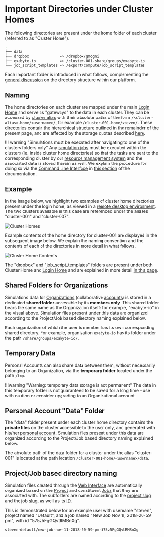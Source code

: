 # Important Directories under Cluster Homes

The following directories are present under the home folder of each cluster (referred to as "Cluster Home").

```bash
.
├── data
├── dropbox              => /dropbox/gmogni
├── exabyte-io           => /cluster-001-share/groups/exabyte-io
└── job_script_templates => /export/compute/job_script_templates
```

Each important folder is introduced in what follows, complementing the [general discussion](../../data-on-disk/directories.md) on the directory structure within our platform.

## Naming

The home directories on each cluster are mapped under the main [Login Home](../login/directories.md) and serve as "gateways" to the data in each cluster. They can be accessed by [cluster alias](overview.md#cluster-aliases) with their absolute paths of the form `/<cluster-alias>-home/<username>/`, for example `/cluster-001-home/steven/`.  These directories contain the hierarchical structure outlined in the remainder of the present page, and are affected by the storage quotas described [here](../../data-on-disk/quotas.md).

!!! warning "Simulations must be executed after navigating to one of the clusters folders only"
    Any [simulation jobs](../../jobs/overview.md) must be executed within the clusters (ie. inside cluster home directories) so that the tasks are sent to the corresponding cluster by our [resource management system](../resource/overview.md) and the associated data is stored therein as well. We explain the procedure for doing so via the [Command Line Interface](../../cli/overview.md) in [this section](../../jobs-cli/overview.md) of the documentation.

## Example

In the image below, we highlight two examples of cluster home directories present under the login home, as viewed in a [remote desktop environment](../../remote-connection/remote-desktop.md). The two clusters available in this case are referenced under the aliases "cluster-001" and "cluster-007". 

![Cluster Homes](../../images/infrastructure/cluster-homes.png "Cluster Homes")

Example contents of the home directory for cluster-001 are displayed in the subsequent image below. We explain the naming convention and the contents of each of the directories in more detail in what follows. 

![Cluster Home Contents](../../images/infrastructure/cluster-home-content.png "Cluster Home Contents")

The "dropbox" and "job_script_templates" folders are present under both Cluster Home and [Login Home](../login/directories.md) and are explained in more detail [in this page](../../data-on-disk/directories.md).
    
## Shared Folders for Organizations

Simulations data for [Organizations](../../collaboration/organizations/overview.md) (collaborative [accounts](../../accounts/overview.md)) is stored in a dedicated **shared folder** accessible by its **members only**. This shared folder bears the same name as the Organization itself: for example, "exabyte-io" in the visual above.  Simulation files present under this data are organized according to the Project/Job based directory naming explained below.

Each organization of which the user is member has its own corresponding shared directory. For example, organization `exabyte-io` has its folder under the path `/share/groups/exabyte-io/`.

## Temporary Data
 
Personal Accounts can also share data between them, without necessarily belonging to an Organization, via the **temporary folder** located under the path `/tmp`.

!!!warning "Warning: temporary data storage is not permanent"
    The data in this temporary folder is not guaranteed to be saved for a long time - use with caution or consider upgrading to an Organizational account.

## Personal Account "Data" Folder

The "data" folder present under each cluster home directory contains the **private files** on the cluster accessible to the user only, and generated with his/her [personal account](../../accounts/overview.md). Simulation files present under this data are organized according to the Project/Job based directory naming explained below.

The absolute path of the data folder for a cluster under the alias "cluster-001" is located at the path location `/cluster-001-home/<username>/data`.

## Project/Job based directory naming

Simulation files created through the [Web Interface](../../ui/overview.md) are automatically organized based on the [Project](../../jobs/projects.md) and constituent [Jobs](../../jobs/overview.md) that they are associated with. The subfolders are named according to the [project slug](../../jobs/projects.md#slug) and the job [slug](../../entities-general/data.md#slug), as well as its [ID](../../entities-general/data.md#top-level-keywords). 

This is demonstrated below for an example user with username "steven", project named "Default", and a job named "New Job Nov 11, 2018-20-59 pm", with id "575z5FgGQvtRMBnXg".

```bash
steven-default/new-job-nov-11-2018-20-59-pm-575z5FgGQvtRMBnXg
```
